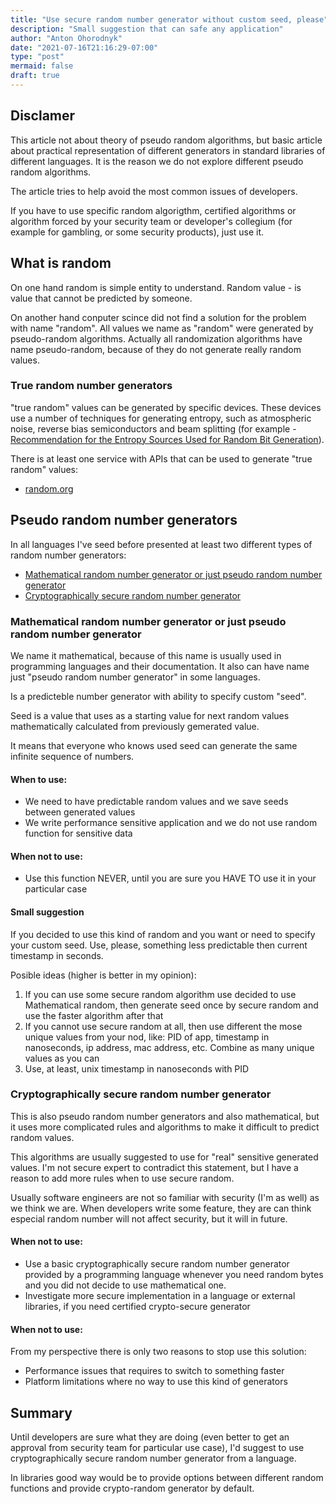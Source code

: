 ```yaml
---
title: "Use secure random number generator without custom seed, please"
description: "Small suggestion that can safe any application"
author: "Anton Ohorodnyk"
date: "2021-07-16T21:16:29-07:00"
type: "post"
mermaid: false
draft: true
---
```

## Disclamer
This article not about theory of pseudo random algorithms, but basic article about practical representation of different generators in standard libraries of different languages. It is the reason we do not explore different pseudo random algorithms.

The article tries to help avoid the most common issues of developers.

If you have to use specific random algorigthm, certified algorithms or algorithm forced by your security team or developer's collegium (for example for gambling, or some security products), just use it.

## What is random
On one hand random is simple entity to understand. Random value - is value that cannot be predicted by someone.

On another hand conputer scince did not find a solution for the problem with name "random". All values we name as "random" were generated by pseudo-random algorithms. Actually all randomization algorithms have name pseudo-random, because of they do not generate really random values.

### True random number generators
"true random" values can be generated by specific devices. These devices use a number of techniques for generating entropy, such as atmospheric noise, reverse bias semiconductors and beam splitting (for example - [Recommendation for the Entropy Sources Used for Random Bit Generation](https://doi.org/10.6028/NIST.SP.800-90B)).

There is at least one service with APIs that can be used to generate "true random" values:
* [random.org](https://api.random.org/pricing)

## Pseudo random number generators
In all languages I've seed before presented at least two different types of random number generators:
* [Mathematical random number generator or just pseudo random number generator](https://en.wikipedia.org/wiki/Pseudorandom_number_generator)
* [Cryptographically secure random number generator](https://en.wikipedia.org/wiki/Cryptographically-secure_pseudorandom_number_generator)

### Mathematical random number generator or just pseudo random number generator
We name it mathematical, because of this name is usually used in programming languages and their documentation. It also can have name just "pseudo random number generator" in some languages.

Is a predicteble number generator with ability to specify custom "seed".

Seed is a value that uses as a starting value for next random values mathematically calculated from previously gemerated value.

It means that everyone who knows used seed can generate the same infinite sequence of numbers.

#### When to use:
* We need to have predictable random values and we save seeds between generated values
* We write performance sensitive application and we do not use random function for sensitive data

#### When not to use:
* Use this function NEVER, until you are sure you HAVE TO use it in your particular case

#### Small suggestion
If you decided to use this kind of random and you want or need to specify your custom seed. Use, please, something less predictable then current timestamp in seconds.

Posible ideas (higher is better in my opinion):
1. If you can use some secure random algorithm use decided to use Mathematical random, then generate seed once by secure random and use the faster algorithm after that
1. If you cannot use secure random at all, then use different the mose unique values from your nod, like: PID of app, timestamp in nanoseconds, ip address, mac address, etc. Combine as many unique values as you can
1. Use, at least, unix timestamp in nanoseconds with PID

### Cryptographically secure random number generator
This is also pseudo random number generators and also mathematical, but it uses more complicated rules and algorithms to make it difficult to predict random values.

This algorithms are usually suggested to use for "real" sensitive generated values. I'm not secure expert to contradict this statement, but I have a reason to add more rules when to use secure random.

Usually software engineers are not so familiar with security (I'm as well) as we think we are. When developers write some feature, they are can think especial random number will not affect security, but it will in future.

#### When not to use:
* Use a basic cryptographically secure random number generator provided by a programming language whenever you need random bytes and you did not decide to use mathematical one.
* Investigate more secure implementation in a language or external libraries, if you need certified crypto-secure generator

#### When not to use:
From my perspective there is only two reasons to stop use this solution:
* Performance issues that requires to switch to something faster
* Platform limitations where no way to use this kind of generators

## Summary
Until developers are sure what they are doing (even better to get an approval from security team for particular use case), I'd suggest to use cryptographically secure random number generator from a language.

In libraries good way would be to provide options between different random functions and provide crypto-random generator by default.
